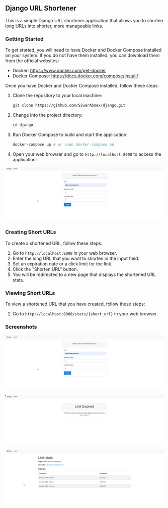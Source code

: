 Django URL Shortener
--------------------

This is a simple Django URL shortener application that allows you to shorten long URLs into shorter, more manageable links.

### Getting Started

To get started, you will need to have Docker and Docker Compose installed on your system. If you do not have them installed, you can download them from the official websites:

-   Docker: <https://www.docker.com/get-docker>
-   Docker Compose: <https://docs.docker.com/compose/install/>

Once you have Docker and Docker Compose installed, follow these steps:

1.  Clone the repository to your local machine:

    ```bash
    git clone https://github.com/SiwarAbnex/django.git
    ```

2.  Change into the project directory:

    ```bash
    cd django
    ```

3.  Run Docker Compose to build and start the application:

    ```bash
    docker-compose up # or sudo docker-compose up
    ```

4.  Open your web browser and go to `http://localhost:8000` to access the application: 

![Screenshot of the application](https://raw.githubusercontent.com/SiwarAbnex/django/master/imgs/Screenshot_2023-02-23_17-27-54.png)
    

### Creating Short URLs

To create a shortened URL, follow these steps:

1.  Go to `http://localhost:8000` in your web browser.
2.  Enter the long URL that you want to shorten in the input field.
4.  Set an expiration date or a click limit for the link.
5.  Click the "Shorten URL" button.
6.  You will be redirected to a new page that displays the shortened URL stats.

### Viewing Short URLs

To view a shortened URL that you have created, follow these steps:

1.  Go to `http://localhost:8000/stats/{short_url}` in your web browser.

### Screenshots

![Screenshot of the application](https://raw.githubusercontent.com/SiwarAbnex/django/master/imgs/Screenshot_2023-02-23_17-27-54.png)

![Screenshot of the application](https://raw.githubusercontent.com/SiwarAbnex/django/master/imgs/Screenshot_2023-02-23_17-28-23.png)

![Screenshot of the application](https://raw.githubusercontent.com/SiwarAbnex/django/master/imgs/Screenshot_2023-02-23_17-27-27.png)
